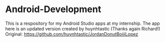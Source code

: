 # Android-Development
This is a respository for my Android Studio apps at my internship.
The app here is an updated version created by huynhtastic (Thanks again Richard!)
Original: https://github.com/huynhtastic/JordanDonutBoiiiLopez
